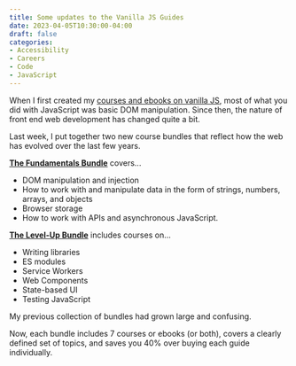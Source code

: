 ```yaml
---
title: Some updates to the Vanilla JS Guides
date: 2023-04-05T10:30:00-04:00
draft: false
categories:
- Accessibility
- Careers
- Code
- JavaScript
---
```


When I first created my [courses and ebooks on vanilla JS](https://vanillajsguides.com), most of what you did with JavaScript was basic DOM manipulation. Since then, the nature of front end web development has changed quite a bit.

Last week, I put together two new course bundles that reflect how the web has evolved over the last few years.

**[The Fundamentals Bundle](https://vanillajsguides.com/fundamentals-bundle/)** covers... 

- DOM manipulation and injection
- How to work with and manipulate data in the form of strings, numbers, arrays, and objects
- Browser storage
- How to work with APIs and asynchronous JavaScript.

**[The Level-Up Bundle](https://vanillajsguides.com/level-up-bundle/)** includes courses on...

- Writing libraries
- ES modules
- Service Workers
- Web Components
- State-based UI
- Testing JavaScript

My previous collection of bundles had grown large and confusing.

Now, each bundle includes 7 courses or ebooks (or both), covers a clearly defined set of topics, and saves you 40% over buying each guide individually.